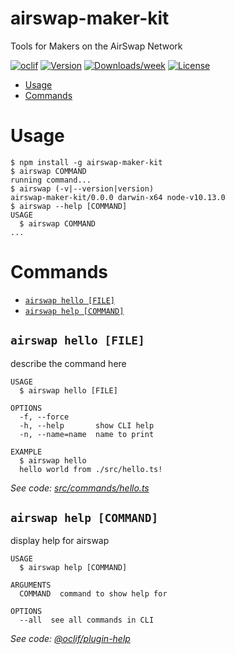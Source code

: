 airswap-maker-kit
=================

Tools for Makers on the AirSwap Network

[![oclif](https://img.shields.io/badge/cli-oclif-brightgreen.svg)](https://oclif.io)
[![Version](https://img.shields.io/npm/v/airswap-maker-kit.svg)](https://npmjs.org/package/airswap-maker-kit)
[![Downloads/week](https://img.shields.io/npm/dw/airswap-maker-kit.svg)](https://npmjs.org/package/airswap-maker-kit)
[![License](https://img.shields.io/npm/l/airswap-maker-kit.svg)](https://github.com/airswap/airswap-maker-kit/blob/master/package.json)

<!-- toc -->
* [Usage](#usage)
* [Commands](#commands)
<!-- tocstop -->
# Usage
<!-- usage -->
```sh-session
$ npm install -g airswap-maker-kit
$ airswap COMMAND
running command...
$ airswap (-v|--version|version)
airswap-maker-kit/0.0.0 darwin-x64 node-v10.13.0
$ airswap --help [COMMAND]
USAGE
  $ airswap COMMAND
...
```
<!-- usagestop -->
# Commands
<!-- commands -->
* [`airswap hello [FILE]`](#airswap-hello-file)
* [`airswap help [COMMAND]`](#airswap-help-command)

## `airswap hello [FILE]`

describe the command here

```
USAGE
  $ airswap hello [FILE]

OPTIONS
  -f, --force
  -h, --help       show CLI help
  -n, --name=name  name to print

EXAMPLE
  $ airswap hello
  hello world from ./src/hello.ts!
```

_See code: [src/commands/hello.ts](https://github.com/airswap/airswap-maker-kit/blob/v0.0.0/src/commands/hello.ts)_

## `airswap help [COMMAND]`

display help for airswap

```
USAGE
  $ airswap help [COMMAND]

ARGUMENTS
  COMMAND  command to show help for

OPTIONS
  --all  see all commands in CLI
```

_See code: [@oclif/plugin-help](https://github.com/oclif/plugin-help/blob/v2.2.3/src/commands/help.ts)_
<!-- commandsstop -->
